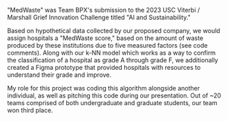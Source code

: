   "MedWaste" was Team BPX's submission to the 2023 USC Viterbi / Marshall Grief Innovation Challenge titled "AI and Sustainability."

  Based on hypothetical data collected by our proposed company, we would assign hospitals  a "MedWaste score," based on the amount of waste produced by these institutions due to five measured factors (see code comments).
Along with our k-NN model which works as a way to confirm the classification of a hospital as grade A through grade F, we additionally created a Figma prototype that provided hospitals with resources to understand
their grade and improve.

  My role for this project was coding this algorithm alongside another individual, as well as pitching this code during our presentation. Out of ~20 teams comprised of both undergraduate and graduate students, our team won third place.
